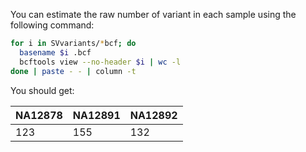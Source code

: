 You can estimate the raw number of variant in each sample using the following command:

```bash
for i in SVvariants/*bcf; do
  basename $i .bcf
  bcftools view --no-header $i | wc -l
done | paste - - | column -t
```

You should get:

|NA12878|NA12891|NA12892|
|--|--|--|
|123|155|132|

